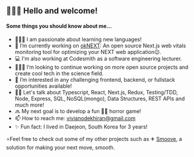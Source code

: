 <h2>👩🏿‍💻 Hello and welcome!</h1>

<h4>Some things you should know about me...</h4>  
<ul>
<li>👩🏿‍🏫 I am passionate about learning new languages!</li>  
<li>🌺 I’m currently working on <a href="https://oknext-oslabs.vercel.app/">okNEXT</a>: An open source Next.js web vitals monitoring tool for optimizing your NEXT web application😉.</li>  
<li>💻 I'm also working at Codesmith as a software engineering lecturer.</li>  
<li>👩🏽‍🔬 I’m looking to continue working on more open source projects and create cool tech in the science field.</li>  
<li>🌻 I’m interested in any challenging frontend, backend, or fullstack opportunities available!</li>  
<li>👋🏾 Let's talk about Typescript, React, Next.js, Redux, Testing/TDD, Node, Express, SQL, NoSQL(mongo), Data Structures, REST APIs and much more!</li>  
<li>🔜 My next goal is to develop a fun 🧟‍♀️ horror game!</li>  
<li>📫 How to reach me: <a href="mailto: vivianodekhiran@gmail.com">vivianodekhiran@gmail.com</a></li>  
<li>✨ Fun fact: I lived in Daejeon, South Korea for 3 years!</li>  
</ul>
⭐Feel free to check out some of my other projects such as ✈︎ <a href="https://github.com/Smoove-Moving-App/Smoove">Smoove</a>, a solution for making your next move, smooth.  
